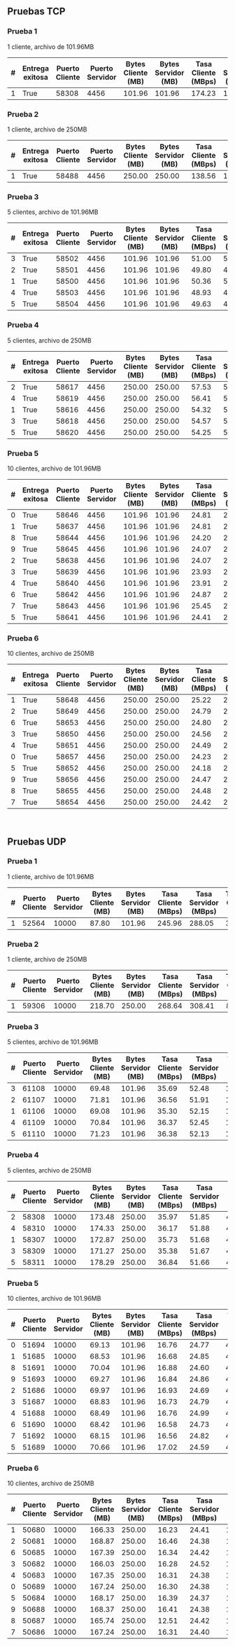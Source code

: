 
## Pruebas TCP

### Prueba 1
1 cliente, archivo de 101.96MB

| # | Entrega exitosa | Puerto Cliente | Puerto Servidor | Bytes Cliente (MB) | Bytes Servidor (MB) | Tasa Cliente (MBps) | Tasa Servidor (MBps) | Tiempo Cliente (ms) | Tiempo Servidor (ms) |
| --- | --- | --- | --- | --- | --- | --- | --- | --- | --- |
| 1 | True | 58308 | 4456 | 101.96 | 101.96 | 174.23 | 174.23 | 585.22 | 585.22 |

### Prueba 2
1 cliente, archivo de 250MB

| # | Entrega exitosa | Puerto Cliente | Puerto Servidor | Bytes Cliente (MB) | Bytes Servidor (MB) | Tasa Cliente (MBps) | Tasa Servidor (MBps) | Tiempo Cliente (ms) | Tiempo Servidor (ms) |
| --- | --- | --- | --- | --- | --- | --- | --- | --- | --- |
| 1 | True | 58488 | 4456 | 250.00 | 250.00 | 138.56 | 139.39 | 1804.33 | 1793.48 |

### Prueba 3
5 clientes, archivo de 101.96MB

| # | Entrega exitosa | Puerto Cliente | Puerto Servidor | Bytes Cliente (MB) | Bytes Servidor (MB) | Tasa Cliente (MBps) | Tasa Servidor (MBps) | Tiempo Cliente (ms) | Tiempo Servidor (ms) |
| --- | --- | --- | --- | --- | --- | --- | --- | --- | --- |
| 3 | True | 58502 | 4456 | 101.96 | 101.96 | 51.00 | 51.05 | 1999.38 | 1997.30 |
| 2 | True | 58501 | 4456 | 101.96 | 101.96 | 49.80 | 49.85 | 2047.62 | 2045.54 |
| 1 | True | 58500 | 4456 | 101.96 | 101.96 | 50.36 | 50.41 | 2024.82 | 2022.74 |
| 4 | True | 58503 | 4456 | 101.96 | 101.96 | 48.93 | 48.96 | 2083.73 | 2082.64 |
| 5 | True | 58504 | 4456 | 101.96 | 101.96 | 49.63 | 49.64 | 2054.63 | 2054.06 |

### Prueba 4
5 clientes, archivo de 250MB

| # | Entrega exitosa | Puerto Cliente | Puerto Servidor | Bytes Cliente (MB) | Bytes Servidor (MB) | Tasa Cliente (MBps) | Tasa Servidor (MBps) | Tiempo Cliente (ms) | Tiempo Servidor (ms) |
| --- | --- | --- | --- | --- | --- | --- | --- | --- | --- |
| 2 | True | 58617 | 4456 | 250.00 | 250.00 | 57.53 | 57.55 | 4345.83 | 4344.32 |
| 4 | True | 58619 | 4456 | 250.00 | 250.00 | 56.41 | 56.43 | 4431.48 | 4430.47 |
| 1 | True | 58616 | 4456 | 250.00 | 250.00 | 54.32 | 54.35 | 4602.31 | 4599.80 |
| 3 | True | 58618 | 4456 | 250.00 | 250.00 | 54.57 | 54.59 | 4581.19 | 4579.68 |
| 5 | True | 58620 | 4456 | 250.00 | 250.00 | 54.25 | 54.25 | 4608.06 | 4608.06 |

### Prueba 5
10 clientes, archivo de 101.96MB

| # | Entrega exitosa | Puerto Cliente | Puerto Servidor | Bytes Cliente (MB) | Bytes Servidor (MB) | Tasa Cliente (MBps) | Tasa Servidor (MBps) | Tiempo Cliente (ms) | Tiempo Servidor (ms) |
| --- | --- | --- | --- | --- | --- | --- | --- | --- | --- |
| 0 | True | 58646 | 4456 | 101.96 | 101.96 | 24.81 | 24.81 | 4110.42 | 4109.42 |
| 1 | True | 58637 | 4456 | 101.96 | 101.96 | 24.81 | 24.83 | 4110.49 | 4106.41 |
| 8 | True | 58644 | 4456 | 101.96 | 101.96 | 24.20 | 24.22 | 4213.02 | 4210.02 |
| 9 | True | 58645 | 4456 | 101.96 | 101.96 | 24.07 | 24.08 | 4236.60 | 4233.60 |
| 2 | True | 58638 | 4456 | 101.96 | 101.96 | 24.07 | 24.09 | 4236.67 | 4232.60 |
| 3 | True | 58639 | 4456 | 101.96 | 101.96 | 23.93 | 23.95 | 4261.31 | 4258.24 |
| 4 | True | 58640 | 4456 | 101.96 | 101.96 | 23.91 | 23.93 | 4264.86 | 4261.78 |
| 6 | True | 58642 | 4456 | 101.96 | 101.96 | 24.87 | 24.89 | 4100.26 | 4097.19 |
| 7 | True | 58643 | 4456 | 101.96 | 101.96 | 25.45 | 25.46 | 4006.11 | 4004.22 |
| 5 | True | 58641 | 4456 | 101.96 | 101.96 | 24.41 | 24.43 | 4177.98 | 4173.90 |

### Prueba 6
10 clientes, archivo de 250MB

| # | Entrega exitosa | Puerto Cliente | Puerto Servidor | Bytes Cliente (MB) | Bytes Servidor (MB) | Tasa Cliente (MBps) | Tasa Servidor (MBps) | Tiempo Cliente (ms) | Tiempo Servidor (ms) |
| --- | --- | --- | --- | --- | --- | --- | --- | --- | --- |
| 1 | True | 58648 | 4456 | 250.00 | 250.00 | 25.22 | 25.22 | 9913.87 | 9911.60 |
| 2 | True | 58649 | 4456 | 250.00 | 250.00 | 24.79 | 24.80 | 10086.64 | 10081.37 |
| 6 | True | 58653 | 4456 | 250.00 | 250.00 | 24.80 | 24.81 | 10081.37 | 10078.37 |
| 3 | True | 58650 | 4456 | 250.00 | 250.00 | 24.56 | 24.57 | 10179.88 | 10176.61 |
| 4 | True | 58651 | 4456 | 250.00 | 250.00 | 24.49 | 24.49 | 10210.19 | 10208.19 |
| 0 | True | 58657 | 4456 | 250.00 | 250.00 | 24.23 | 24.23 | 10319.16 | 10318.16 |
| 5 | True | 58652 | 4456 | 250.00 | 250.00 | 24.18 | 24.18 | 10340.91 | 10338.92 |
| 9 | True | 58656 | 4456 | 250.00 | 250.00 | 24.47 | 24.47 | 10217.73 | 10216.73 |
| 8 | True | 58655 | 4456 | 250.00 | 250.00 | 24.48 | 24.49 | 10211.19 | 10209.20 |
| 7 | True | 58654 | 4456 | 250.00 | 250.00 | 24.42 | 24.42 | 10237.28 | 10236.28 |

<br>

## Pruebas UDP

### Prueba 1
1 cliente, archivo de 101.96MB

| # | Puerto Cliente | Puerto Servidor | Bytes Cliente (MB) | Bytes Servidor (MB) | Tasa Cliente (MBps) | Tasa Servidor (MBps) | Tiempo Cliente (ms) | Tiempo Servidor (ms) |
| --- | --- | --- | --- | --- | --- | --- | --- | --- |
| 1 | 52564 | 10000 | 87.80 | 101.96 | 245.96 | 288.05 | 356.98 | 353.98 |

### Prueba 2
1 cliente, archivo de 250MB

| # | Puerto Cliente | Puerto Servidor | Bytes Cliente (MB) | Bytes Servidor (MB) | Tasa Cliente (MBps) | Tasa Servidor (MBps) | Tiempo Cliente (ms) | Tiempo Servidor (ms) |
| --- | --- | --- | --- | --- | --- | --- | --- | --- |
| 1 | 59306 | 10000 | 218.70 | 250.00 | 268.64 | 308.41 | 814.12 | 810.60 |

### Prueba 3
5 clientes, archivo de 101.96MB

| # | Puerto Cliente | Puerto Servidor | Bytes Cliente (MB) | Bytes Servidor (MB) | Tasa Cliente (MBps) | Tasa Servidor (MBps) | Tiempo Cliente (ms) | Tiempo Servidor (ms) |
| --- | --- | --- | --- | --- | --- | --- | --- | --- |
| 3 | 61108 | 10000 | 69.48 | 101.96 | 35.69 | 52.48 | 1946.98 | 1942.83 |
| 2 | 61107 | 10000 | 71.81 | 101.96 | 36.56 | 51.91 | 1964.09 | 1964.09 |
| 1 | 61106 | 10000 | 69.08 | 101.96 | 35.30 | 52.15 | 1957.06 | 1955.07 |
| 4 | 61109 | 10000 | 70.84 | 101.96 | 36.37 | 52.45 | 1947.98 | 1943.92 |
| 5 | 61110 | 10000 | 71.23 | 101.96 | 36.38 | 52.13 | 1958.09 | 1956.03 |

### Prueba 4
5 clientes, archivo de 250MB

| # | Puerto Cliente | Puerto Servidor | Bytes Cliente (MB) | Bytes Servidor (MB) | Tasa Cliente (MBps) | Tasa Servidor (MBps) | Tiempo Cliente (ms) | Tiempo Servidor (ms) |
| --- | --- | --- | --- | --- | --- | --- | --- | --- |
| 2 | 58308 | 10000 | 173.48 | 250.00 | 35.97 | 51.85 | 4823.04 | 4822.04 |
| 4 | 58310 | 10000 | 174.33 | 250.00 | 36.17 | 51.88 | 4820.03 | 4819.03 |
| 1 | 58307 | 10000 | 172.87 | 250.00 | 35.73 | 51.68 | 4838.12 | 4837.15 |
| 3 | 58309 | 10000 | 171.27 | 250.00 | 35.38 | 51.67 | 4840.17 | 4838.14 |
| 5 | 58311 | 10000 | 178.29 | 250.00 | 36.84 | 51.66 | 4840.19 | 4839.19 |

### Prueba 5
10 clientes, archivo de 101.96MB

| # | Puerto Cliente | Puerto Servidor | Bytes Cliente (MB) | Bytes Servidor (MB) | Tasa Cliente (MBps) | Tasa Servidor (MBps) | Tiempo Cliente (ms) | Tiempo Servidor (ms) |
| --- | --- | --- | --- | --- | --- | --- | --- | --- |
| 0 | 51694 | 10000 | 69.13 | 101.96 | 16.76 | 24.77 | 4124.43 | 4116.91 |
| 1 | 51685 | 10000 | 68.53 | 101.96 | 16.68 | 24.85 | 4107.32 | 4102.79 |
| 8 | 51691 | 10000 | 70.04 | 101.96 | 16.88 | 24.60 | 4149.83 | 4144.76 |
| 9 | 51693 | 10000 | 69.27 | 101.96 | 16.84 | 24.86 | 4112.37 | 4102.24 |
| 2 | 51686 | 10000 | 69.97 | 101.96 | 16.93 | 24.69 | 4132.47 | 4129.95 |
| 3 | 51687 | 10000 | 68.83 | 101.96 | 16.73 | 24.79 | 4114.37 | 4112.37 |
| 4 | 51688 | 10000 | 68.49 | 101.96 | 16.76 | 24.99 | 4085.51 | 4079.51 |
| 6 | 51690 | 10000 | 68.42 | 101.96 | 16.58 | 24.73 | 4126.94 | 4122.92 |
| 7 | 51692 | 10000 | 68.15 | 101.96 | 16.56 | 24.82 | 4115.37 | 4108.86 |
| 5 | 51689 | 10000 | 70.66 | 101.96 | 17.02 | 24.59 | 4151.90 | 4146.82 |

### Prueba 6
10 clientes, archivo de 250MB

| # | Puerto Cliente | Puerto Servidor | Bytes Cliente (MB) | Bytes Servidor (MB) | Tasa Cliente (MBps) | Tasa Servidor (MBps) | Tiempo Cliente (ms) | Tiempo Servidor (ms) |
| --- | --- | --- | --- | --- | --- | --- | --- | --- |
| 1 | 50680 | 10000 | 166.33 | 250.00 | 16.23 | 24.41 | 10245.89 | 10242.86 |
| 2 | 50681 | 10000 | 168.87 | 250.00 | 16.46 | 24.38 | 10256.24 | 10253.73 |
| 6 | 50685 | 10000 | 167.39 | 250.00 | 16.34 | 24.42 | 10246.69 | 10238.29 |
| 3 | 50682 | 10000 | 166.03 | 250.00 | 16.28 | 24.52 | 10199.49 | 10195.40 |
| 4 | 50683 | 10000 | 167.35 | 250.00 | 16.31 | 24.38 | 10257.25 | 10253.21 |
| 0 | 50689 | 10000 | 167.24 | 250.00 | 16.30 | 24.38 | 10258.75 | 10252.69 |
| 5 | 50684 | 10000 | 168.17 | 250.00 | 16.39 | 24.37 | 10260.27 | 10259.21 |
| 9 | 50688 | 10000 | 168.37 | 250.00 | 16.41 | 24.38 | 10259.74 | 10254.71 |
| 8 | 50687 | 10000 | 165.74 | 250.00 | 12.51 | 24.42 | 13245.86 | 10237.62 |
| 7 | 50686 | 10000 | 167.24 | 250.00 | 16.31 | 24.40 | 10251.20 | 10246.15 |

